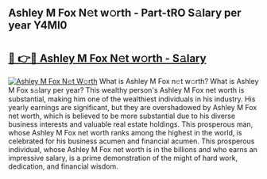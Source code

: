## Ashley M Fox N𝚎t w𝚘rth - Part-tRO S𝚊lary per year Y4Ml0

# <h2><a href="http://gc41bsv.nevu.top/?p=Ashley+M+Fox">🔗 👉🔴 Ashley M Fox N𝚎t w𝚘rth - S𝚊lary</a></h2>

[![Ashley M Fox N𝚎t W𝚘rth](https://i.imgur.com/Oavwk0R.jpeg)](http://gc41bsv.nevu.top/?p=Ashley+M+Fox)
What is Ashley M Fox n𝚎t w𝚘rth? What is Ashley M Fox s𝚊lary per year?
This wealthy person's Ashley M Fox net worth is substantial, making him one of the wealthiest individuals in his industry. His yearly earnings are significant, but they are overshadowed by Ashley M Fox net worth, which is believed to be more substantial due to his diverse business interests and valuable real estate holdings. This prosperous man, whose Ashley M Fox net worth ranks among the highest in the world, is celebrated for his business acumen and financial acumen. This prosperous individual, whose Ashley M Fox net worth is in the billions and who earns an impressive salary, is a prime demonstration of the might of hard work, dedication, and financial wisdom.
